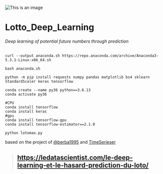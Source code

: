 ![This is an image](https://www.mrdbourke.com/content/images/size/w2000/2021/05/cover-tensorflow-for-deep-learning.jpg)


# Lotto_Deep_Learning

###### Deep learning of potential future numbers through prediction

```
curl --output anaconda.sh https://repo.anaconda.com/archive/Anaconda3-5.3.1-Linux-x86_64.sh

bash anaconda.sh 
```
```
python -m pip install requests numpy pandas matplotlib bs4 sklearn StandardScaler keras tensorflow
```
```
conda create --name py36 python==3.6.13
conda activate py36
```
```
#CPU
conda install tensorflow
conda install keras  
#gpu
conda install tensorflow-gpu
conda install tensorflow-estimator==2.1.0

```
```
python lotomax.py

```
based on the project of [@berba1995](https://github.com/berba1995) and [TimeSerieser](https://github.com/TimeSerieser)
>
> ## https://ledatascientist.com/le-deep-learning-et-le-hasard-prediction-du-loto/
